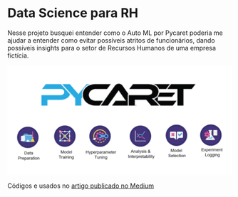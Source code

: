 # Data Science para RH

Nesse projeto busquei entender como o Auto ML por Pycaret poderia me ajudar a entender como evitar possíveis atritos de funcionários, dando possíveis insights para o setor de Recursos Humanos de uma empresa fictícia.

<img src="https://github.com/matheusduzzi/projeto_RH/blob/main/pycaret.png" align="center">

Códigos e usados no [artigo publicado no Medium](https://matheusduzzi.medium.com/data-science-para-rh-a65a15602ab)
